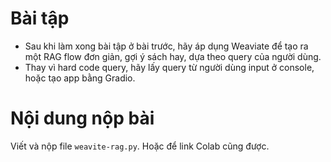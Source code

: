 # Bài tập

- Sau khi làm xong bài tập ở bài trước, hãy áp dụng Weaviate để tạo ra một RAG flow đơn giản, gợi ý sách hay, dựa theo query của người dùng.
- Thay vì hard code query, hãy lấy query từ người dùng input ở console, hoặc tạo app bằng Gradio.

# Nội dung nộp bài

Viết và nộp file `weavite-rag.py`. Hoặc để link Colab cũng được.
